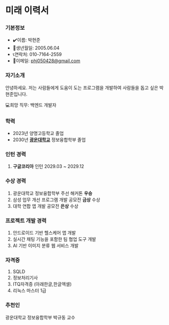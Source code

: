 # 미래 이력서

### 기본정보
- ✔️이름: 박현준
- 📅생년월일: 2005.06.04
- 📞연락처: 010-7164-2559
- 📩이메일: phj050428@gmail.com

### 자기소개
안녕하세요. 저는 사람들에게 도움이 도는 프로그램을 개발하여 사람들을 돕고 싶은 박현준입니다. 
   
💻희망 직무: 백엔드 개발자


### 학력
- 2023년 양명고등학교 졸업
- 2030년 [**광운대학교**](https://www.kw.ac.kr/ko/) 정보융합학부 졸업

### 인턴 경력
1. **구글코리아** 인턴 2029.03 ~ 2029.12


### 수상 경력
1. 광운대학교 정보융합학부 주선 해커톤 **우승**
2. 삼성 업무 개선 프로그램 개발 공모전 **금상** 수상
3. 대학 연합 앱 개발 공모전 **은상** 수상

### 프로젝트 개발 경력

1. 안드로이드 기반 헬스케어 앱 개발
2. 실시간 채팅 기능을 포함한 팀 협업 도구 개발
3. AI 기반 이미지 분류 웹 서비스 개발

### 자격증
1. SQLD
2. 정보처리기사
3. ITQ자격증 (아래한글,한글엑셀)
4. 리눅스 마스터 1급

### 추천인
광운대학교 정보융합학부 박규동 교수

